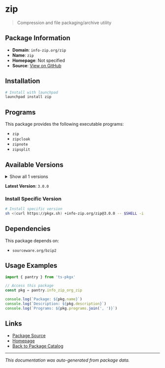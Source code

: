 # zip

> Compression and file packaging/archive utility

## Package Information

- **Domain**: `info-zip.org/zip`
- **Name**: `zip`
- **Homepage**: Not specified
- **Source**: [View on GitHub](https://github.com/pkgxdev/pantry/tree/main/projects/info-zip.org/zip/package.yml)

## Installation

```bash
# Install with launchpad
launchpad install zip
```

## Programs

This package provides the following executable programs:

- `zip`
- `zipcloak`
- `zipnote`
- `zipsplit`

## Available Versions

<details>
<summary>Show all 1 versions</summary>

- `3.0.0`

</details>

**Latest Version**: `3.0.0`

### Install Specific Version

```bash
# Install specific version
sh <(curl https://pkgx.sh) +info-zip.org/zip@3.0.0 -- $SHELL -i
```

## Dependencies

This package depends on:

- `sourceware.org/bzip2`

## Usage Examples

```typescript
import { pantry } from 'ts-pkgx'

// Access this package
const pkg = pantry.info_zip_org_zip

console.log(`Package: ${pkg.name}`)
console.log(`Description: ${pkg.description}`)
console.log(`Programs: ${pkg.programs.join(', ')}`)
```

## Links

- [Package Source](https://github.com/pkgxdev/pantry/tree/main/projects/info-zip.org/zip/package.yml)
- [Homepage](#)
- [Back to Package Catalog](../package-catalog.md)

---

*This documentation was auto-generated from package data.*
